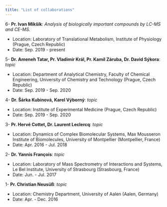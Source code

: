 ```yaml
---
title: "List of collaborations"
---
```


6- **Pr. Ivan Mikšík**: *Analysis of biologically important compounds by LC-MS and CE-MS.*  
* Location: Laboratory of Translational Metabolism, Institute of Physiology (Prague, Czech Republic)  
* Date: Sep. 2019 - present  

5- **Dr. Ameneh Tatar, Pr. Vladimír Král, Pr. Kamil Záruba, Dr. David Sýkora**: *topic*  
* Location: Department of Analytical Chemistry, Faculty of Chemical Engineering, University of Chemistry and Technology (Prague, Czech Republic)  
* Date: Sep. 2019 - Sep. 2020  

4- **Dr. Šárka Kubinová, Karel Výborný**: *topic*  
* Location: Institute of Experimental Medicine (Prague, Czech Republic)  
* Date: Sep. 2019 - Sep. 2020  

3- **Pr. Hervé Cottet, Dr. Laurent Leclercq**: *topic*  
* Location: Dynamics of Complex Biomolecular Systems, Max Mousseron Institute of Biomolecules, University of Montpellier (Montpellier, France)  
* Date: Apr. 2016 - Jul. 2018  

2- **Dr. Yannis François**: *topic*  
* Location: Laboratory of Mass Spectrometry of Interactions and Systems, Le Bel Institute, University of Strasbourg (Strasbourg, France)  
* Date: Jun. - Jul. 2017  

1- **Pr. Christian Neusüß**:  *topic*  
* Location: Chemistry Department, University of Aalen (Aalen, Germany)
* Date: Apr. - Dec. 2016
